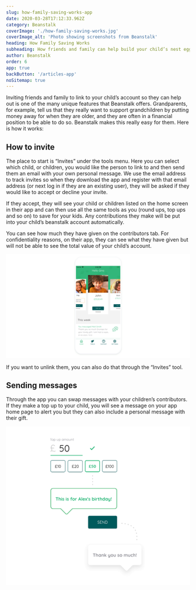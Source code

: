 ```yaml
---
slug: how-family-saving-works-app
date: 2020-03-28T17:12:33.962Z
category: Beanstalk
coverImage: './how-family-saving-works.jpg'
coverImage_alt: 'Photo showing screenshots from Beanstalk'
heading: How Family Saving Works
subheading: How friends and family can help build your child’s nest egg
author: Beanstalk
order: 6
app: true
backButton: '/articles-app'
noSitemap: true
---
```


Inviting friends and family to link to your child’s account so they can help out is one of the many unique features that Beanstalk offers. Grandparents, for example, tell us that they really want to support grandchildren by putting money away for when they are older, and they are often in a financial position to be able to do so. Beanstalk makes this really easy for them. Here is how it works:

## How to invite

The place to start is “Invites” under the tools menu. Here you can select which child, or children, you would like the person to link to and then send them an email with your own personal message. We use the email address to track invites so when they download the app and register with that email address (or next log in if they are an existing user), they will be asked if they would like to accept or decline your invite.

If they accept, they will see your child or children listed on the home screen in their app and can then use all the same tools as you (round ups, top ups and so on) to save for your kids. Any contributions they make will be put into your child’s beanstalk account automatically.

You can see how much they have given on the contributors tab. For confidentiality reasons, on their app, they can see what they have given but will not be able to see the total value of your child’s account.

![Contributors](./contributors.png)

If you want to unlink them, you can also do that through the “Invites” tool.

## Sending messages

Through the app you can swap messages with your children’s contributors. If they make a top up to your child, you will see a message on your app home page to alert you but they can also include a personal message with their gift.

![Send message with top-up](./stylised-message-view.png)

